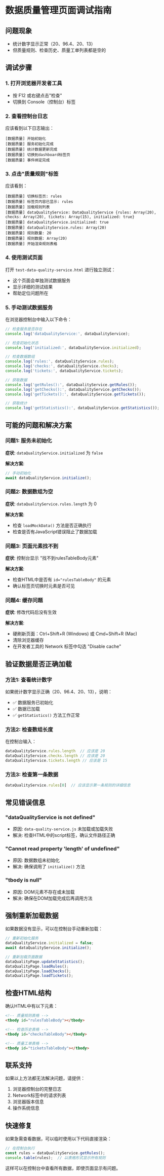 # 数据质量管理页面调试指南

## 问题现象
- 统计数字显示正常（20、96.4、20、13）
- 但质量规则、检查历史、质量工单列表都是空的

## 调试步骤

### 1. 打开浏览器开发者工具
- 按 F12 或右键点击"检查"
- 切换到 Console（控制台）标签

### 2. 查看控制台日志
应该看到以下日志输出：
```
[数据质量] 开始初始化
[数据质量] 服务初始化完成
[数据质量] 统计数据更新完成
[数据质量] 切换到dashboard标签页
[数据质量] 事件绑定完成
```

### 3. 点击"质量规则"标签
应该看到：
```
[数据质量] 切换标签页: rules
[数据质量] 标签页内容已显示: rules
[数据质量] 加载规则列表
[数据质量] dataQualityService: DataQualityService {rules: Array(20), checks: Array(20), tickets: Array(15), initialized: true}
[数据质量] dataQualityService.initialized: true
[数据质量] dataQualityService.rules: Array(20)
[数据质量] 规则数量: 20
[数据质量] 规则数据: Array(20)
[数据质量] 开始渲染规则表格
```

### 4. 使用测试页面
打开 `test-data-quality-service.html` 进行独立测试：
- 这个页面会单独测试数据服务
- 显示详细的测试结果
- 帮助定位问题所在

### 5. 手动测试数据服务
在浏览器控制台中输入以下命令：

```javascript
// 检查服务是否存在
console.log('dataQualityService:', dataQualityService);

// 检查初始化状态
console.log('initialized:', dataQualityService.initialized);

// 检查数据数组
console.log('rules:', dataQualityService.rules);
console.log('checks:', dataQualityService.checks);
console.log('tickets:', dataQualityService.tickets);

// 获取数据
console.log('getRules():', dataQualityService.getRules());
console.log('getChecks():', dataQualityService.getChecks());
console.log('getTickets():', dataQualityService.getTickets());

// 获取统计
console.log('getStatistics():', dataQualityService.getStatistics());
```

## 可能的问题和解决方案

### 问题1: 服务未初始化
**症状**: `dataQualityService.initialized` 为 `false`

**解决方案**:
```javascript
// 手动初始化
await dataQualityService.initialize();
```

### 问题2: 数据数组为空
**症状**: `dataQualityService.rules.length` 为 0

**解决方案**:
- 检查 `loadMockData()` 方法是否正确执行
- 检查是否有JavaScript错误阻止了数据加载

### 问题3: 页面元素找不到
**症状**: 控制台显示 "找不到rulesTableBody元素"

**解决方案**:
- 检查HTML中是否有 `id="rulesTableBody"` 的元素
- 确认标签页切换时元素是否可见

### 问题4: 缓存问题
**症状**: 修改代码后没有生效

**解决方案**:
- 硬刷新页面：Ctrl+Shift+R (Windows) 或 Cmd+Shift+R (Mac)
- 清除浏览器缓存
- 在开发者工具的 Network 标签中勾选 "Disable cache"

## 验证数据是否正确加载

### 方法1: 查看统计数字
如果统计数字显示正确（20、96.4、20、13），说明：
- ✅ 数据服务已初始化
- ✅ 数据已加载
- ✅ `getStatistics()` 方法工作正常

### 方法2: 检查数组长度
在控制台输入：
```javascript
dataQualityService.rules.length  // 应该是 20
dataQualityService.checks.length // 应该是 20
dataQualityService.tickets.length // 应该是 15
```

### 方法3: 检查第一条数据
```javascript
dataQualityService.rules[0]  // 应该显示第一条规则的详细信息
```

## 常见错误信息

### "dataQualityService is not defined"
- 原因: `data-quality-service.js` 未加载或加载失败
- 解决: 检查HTML中的script标签，确认文件路径正确

### "Cannot read property 'length' of undefined"
- 原因: 数据数组未初始化
- 解决: 确保调用了 `initialize()` 方法

### "tbody is null"
- 原因: DOM元素不存在或未加载
- 解决: 确保在DOM加载完成后再调用方法

## 强制重新加载数据

如果数据没有显示，可以在控制台手动重新加载：

```javascript
// 重新初始化服务
dataQualityService.initialized = false;
await dataQualityService.initialize();

// 重新加载页面数据
dataQualityPage.updateStatistics();
dataQualityPage.loadRules();
dataQualityPage.loadChecks();
dataQualityPage.loadTickets();
```

## 检查HTML结构

确认HTML中有以下元素：

```html
<!-- 质量规则表格 -->
<tbody id="rulesTableBody"></tbody>

<!-- 检查历史表格 -->
<tbody id="checksTableBody"></tbody>

<!-- 质量工单表格 -->
<tbody id="ticketsTableBody"></tbody>
```

## 联系支持

如果以上方法都无法解决问题，请提供：
1. 浏览器控制台的完整日志
2. Network标签中的请求列表
3. 浏览器版本信息
4. 操作系统信息

## 快速修复

如果急需查看数据，可以临时使用以下代码直接渲染：

```javascript
// 在控制台执行
const rules = dataQualityService.getRules();
console.table(rules);  // 以表格形式显示所有规则
```

这样可以在控制台中查看所有数据，即使页面显示有问题。
